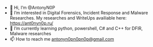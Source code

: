 - 👋 Hi, I’m @AntonyN0P
- 👀 I’m interested in Digital Forensics, Incident Response and Malware Researches. My researches and WriteUps availiable here: https://ant0nyn0p.ru/ 
- 🌱 I’m currently learning python, powershell, C# and C++ for DFIR, Malware researches
- 📫 How to reach me antonyn0pn0pn0p@gmail.com
<!---
AntonyN0P/AntonyN0P is a ✨ special ✨ repository because its `README.md` (this file) appears on your GitHub profile.
You can click the Preview link to take a look at your changes.
--->
